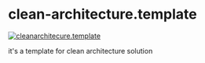 # clean-architecture.template

[![cleanarchitecure.template](https://github.com/WilliamChen-PandSD/clean-architecture.template/actions/workflows/build.yml/badge.svg?branch=main)](https://github.com/WilliamChen-PandSD/clean-architecture.template/actions/workflows/build.yml)

it's a template for clean architecture solution
